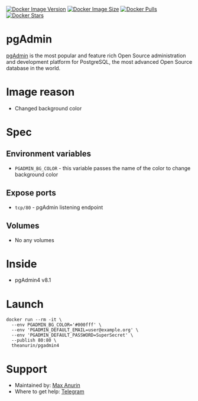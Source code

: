[![Docker Image Version](https://img.shields.io/docker/v/theanurin/pgadmin4?sort=date&label=Version)](https://hub.docker.com/r/theanurin/pgadmin4/tags)
[![Docker Image Size](https://img.shields.io/docker/image-size/theanurin/pgadmin4?label=Image%20Size)](https://hub.docker.com/r/theanurin/pgadmin4/tags)
[![Docker Pulls](https://img.shields.io/docker/pulls/theanurin/pgadmin4?label=Pulls)](https://hub.docker.com/r/theanurin/pgadmin4)
[![Docker Stars](https://img.shields.io/docker/stars/theanurin/pgadmin4?label=Docker%20Stars)](https://hub.docker.com/r/theanurin/pgadmin4)

# pgAdmin

[pgAdmin](https://www.pgadmin.org/) is the most popular and feature rich Open Source administration and development platform for PostgreSQL, the most advanced Open Source database in the world.

# Image reason

* Changed background color

# Spec

## Environment variables

* `PGADMIN_BG_COLOR` - this variable passes the name of the color to change background color

## Expose ports

* `tcp/80` - pgAdmin listening endpoint

## Volumes

* No any volumes

# Inside

* pgAdmin4 v8.1

# Launch

```shell
docker run --rm -it \
  --env PGADMIN_BG_COLOR='#000fff' \
  --env 'PGADMIN_DEFAULT_EMAIL=user@example.org' \
  --env 'PGADMIN_DEFAULT_PASSWORD=SuperSecret' \
  --publish 80:80 \
  theanurin/pgadmin4
```

# Support

* Maintained by: [Max Anurin](https://anurin.name/)
* Where to get help: [Telegram](https://t.me/theanurin)
